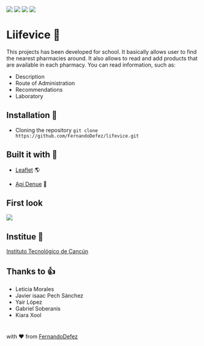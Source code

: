 ![](https://img.shields.io/github/issues/FernandoDefez/lifevice)
![](https://img.shields.io/github/forks/FernandoDefez/lifevice)
![](https://img.shields.io/github/stars/FernandoDefez/lifevice)
![](https://img.shields.io/github/license/FernandoDefez/lifevice)

# Liifevice :pill: 

This projects has been developed for school. It basically allows user to find the nearest pharmacies around. It also allows to read and add products that are available in each pharmacy. You can read information, such as:
- Description
- Route of Administration
- Recommendations
- Laboratory 


## Installation :rocket:

- Cloning the repository
```git clone https://github.com/FernandoDefez/lifevice.git```

## Built it with :hammer:

- [Leaflet](https://leafletjs.com) :earth_americas:

- [Api Denue](https://www.inegi.org.mx/servicios/api_denue.html) :convenience_store:


## First look 

![](https://github.com/FernandoDefez/lifevice/blob/master/public/common/images/index.png)


## Institue :school:

[Instituto Tecnológico de Cancún](https://www.cancun.tecnm.mx)


## Thanks to :thumbsup:

- Leticia Morales
- Javier isaac Pech Sánchez
- Yair López
- Gabriel Soberanis
- Kiara Xool


#
with :heart: from [FernandoDefez](https://github.com/FernandoDefez)